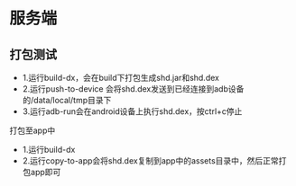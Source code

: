 服务端
======
打包测试
--------
* 1.运行build-dx，会在build下打包生成shd.jar和shd.dex  
* 2.运行push-to-device 会将shd.dex发送到已经连接到adb设备的/data/local/tmp目录下  
* 3.运行adb-run会在android设备上执行shd.dex，按ctrl+c停止  

打包至app中
* 1.运行build-dx
* 2.运行copy-to-app会将shd.dex复制到app中的assets目录中，然后正常打包app即可